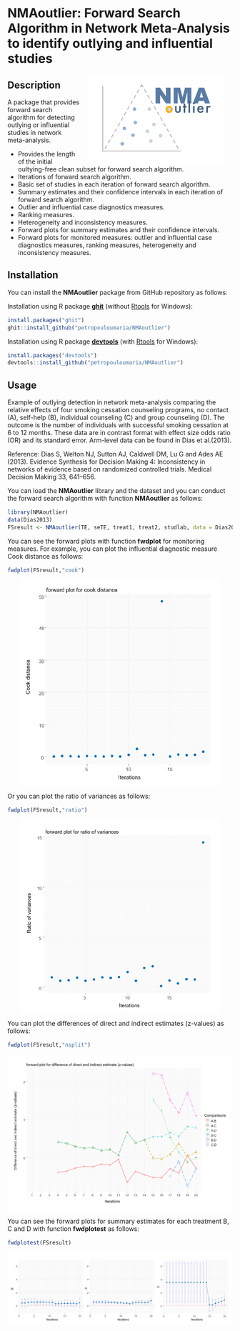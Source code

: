 NMAoutlier: Forward Search Algorithm in Network Meta-Analysis to identify outlying and influential studies
================

<img src="man/figures/NMAoutlier_logo.png" width=300 align="right" style="margin-left:20px; margin-right: 20px;"/>

Description
-----------

A package that provides forward search algorithm for detecting outlying or influential studies in network meta-analysis.

-   Provides the length of the initial oultying-free clean subset for forward search algorithm.
-   Iterations of forward search algorithm.
-   Basic set of studies in each iteration of forward search algorithm.
-   Summary estimates and their confidence intervals in each iteration of forward search algorithm.
-   Outlier and influential case diagnostics measures.
-   Ranking measures.
-   Heterogeneity and inconsistency measures.
-   Forward plots for summary estimates and their confidence intervals.
-   Forward plots for monitored measures: outlier and influential case diagnostics measures, ranking measures, heterogeneity and inconsistency measures.

Installation
------------

You can install the **NMAoutlier** package from GitHub repository as follows:

Installation using R package **[ghit](https://cran.r-project.org/package=ghit)** (without [Rtools](https://cran.r-project.org/bin/windows/Rtools/) for Windows):

``` r
install.packages("ghit")
ghit::install_github("petropouloumaria/NMAoutlier")
```

Installation using R package **[devtools](https://cran.r-project.org/package=devtools)** (with [Rtools](https://cran.r-project.org/bin/windows/Rtools/) for Windows):

``` r
install.packages("devtools")
devtools::install_github("petropouloumaria/NMAoutlier")
```

Usage
-----

Example of outlying detection in network meta-analysis comparing the relative effects of four smoking cessation counseling programs, no contact (A), self-help (B), individual counseling (C) and group counseling (D). The outcome is the number of individuals with successful smoking cessation at 6 to 12 months. These data are in contrast format with effect size odds ratio (OR) and its standard error. Arm-level data can be found in Dias et al.(2013).

Reference: Dias S, Welton NJ, Sutton AJ, Caldwell DM, Lu G and Ades AE (2013). Evidence Synthesis for Decision Making 4: Inconsistency in networks of evidence based on randomized controlled trials. Medical Decision Making 33, 641–656.

You can load the **NMAoutlier** library and the dataset and you can conduct the forward search algorithm with function **NMAoutlier** as follows:

``` r
library(NMAoutlier)
data(Dias2013)
FSresult <- NMAoutlier(TE, seTE, treat1, treat2, studlab, data = Dias2013, small.values = "bad")
```

You can see the forward plots with function **fwdplot** for monitoring measures. For example, you can plot the influential diagnostic measure Cook distance as follows:

``` r
fwdplot(FSresult,"cook")
```

<img src="man/figures/fwdplot-cook-distance.png" width=450 style="margin-left: auto; margin-right: auto; display: block;"/>

Or you can plot the ratio of variances as follows:

``` r
fwdplot(FSresult,"ratio")
```

<img src="man/figures/fwdplot-ratio.png" width=450 style="margin-left: auto; margin-right: auto; display: block;"/>

You can plot the differences of direct and indirect estimates (z-values) as follows:

``` r
fwdplot(FSresult,"nsplit")
```

<img src="man/figures/fwdplot-diff-direct-indirect.png" width=700 style="margin-left: auto; margin-right: auto; display: block;"/>

You can see the forward plots for summary estimates for each treatment B, C and D with function **fwdplotest** as follows:

``` r
fwdplotest(FSresult)
```

<img src="man/figures/fwdplot-summary-estimates.png" style="margin-left: auto; margin-right: auto; display: block;"/>

